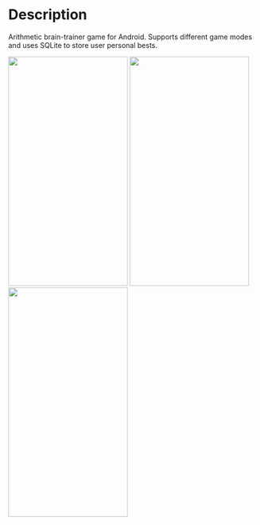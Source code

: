 # Description
Arithmetic brain-trainer game for Android. Supports different game modes and uses SQLite to store user personal bests.

<img src=https://i.postimg.cc/TY5JwfSk/main-main-page.png width=240 height=460> <img src=https://i.postimg.cc/sxp41jWL/subtract-screen.png width=240 height=460> <img src=https://i.postimg.cc/g2ktNn2g/division-screen.png width=240 height=460>